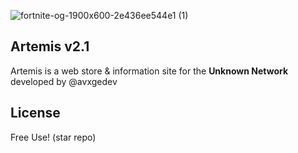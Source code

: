
![fortnite-og-1900x600-2e436ee544e1 (1)](https://github.com/user-attachments/assets/d5c2f1a6-53d9-4be1-b4e7-3b5ffd43762a)


## Artemis **v2.1**

Artemis is a web store & information site for the **Unknown Network** developed by @avxgedev

## License

Free Use! (star repo)

